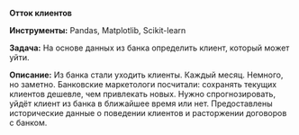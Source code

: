 **Отток клиентов**

**Инструменты:** Pandas, Matplotlib, Scikit-learn

**Задача:** На основе данных из банка определить клиент, который может уйти.

**Описание:** 
Из банка стали уходить клиенты. Каждый месяц. Немного, но заметно. Банковские маркетологи посчитали: сохранять текущих клиентов дешевле, чем привлекать новых. Нужно спрогнозировать, уйдёт клиент из банка в ближайшее время или нет. Предоставлены исторические данные о поведении клиентов и расторжении договоров с банком.
